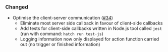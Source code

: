 <!--
A new scriv changelog fragment.

Uncomment the section that is right (remove the HTML comment wrapper).
-->

<!--
### Removed

- A bullet item for the Removed category.

-->
<!--
### Added

- A bullet item for the Added category.

-->

### Changed

- Optimise the client-server communication ([#34](https://github.com/mckinsey/vizro/pull/34))
  - Eliminate most server side callback in favour of client-side callbacks
  - Add tests for client-side callbacks written in Node.js tool called `jest` (run with command: `hatch run test-js`)
  - Logging information now only displayed for action function carried out (no trigger or finished information)

<!--
### Deprecated

- A bullet item for the Deprecated category.

-->
<!--
### Fixed

- A bullet item for the Fixed category.

-->
<!--
### Security

- A bullet item for the Security category.

-->
